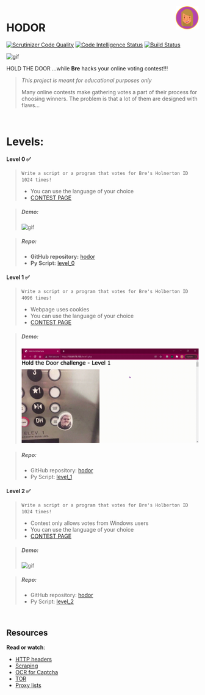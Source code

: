 <a href="https://github.com/brerickner/">
    <img src="bre_favi.png" alt="Bre" title="Bre" align="right" height="60" />
</a> 

# HODOR
[![Scrutinizer Code Quality](https://scrutinizer-ci.com/g/brerickner/hodor/badges/quality-score.png?b=master)](https://scrutinizer-ci.com/g/brerickner/hodor/?branch=master)
[![Code Intelligence Status](https://scrutinizer-ci.com/g/brerickner/hodor/badges/code-intelligence.svg?b=master)](https://scrutinizer-ci.com/code-intelligence)
[![Build Status](https://scrutinizer-ci.com/g/brerickner/hodor/badges/build.png?b=master)](https://scrutinizer-ci.com/g/brerickner/hodor/build-status/master)

![gif](https://s3.amazonaws.com/intranet-projects-files/holbertonschool-higher-level_programming+/261/giphy_hodor.gif)



HOLD THE DOOR ...while **Bre** hacks your online voting contest!!!  

> _This project is meant for educational purposes only_
>
> Many online contests make gathering votes a part of their process for choosing winners. The problem is that a lot of them are designed with flaws… 

&nbsp;  

**Levels:**
=======



####  Level 0 :white_check_mark:  

> `Write a script or a program that votes for Bre's Holnerton ID 1024 times!`
>
> - You can use the language of your choice
> - [CONTEST PAGE](http://158.69.76.135/level0.php)

> ##### Demo: &nbsp;
>
> ![gif](level_0/level_0_Demo.gif)

> ##### **Repo:**
>
> - **GitHub repository:** [hodor](https://github.com/brerickner/hodor)
> - **Py Script:** [level_0](https://github.com/brerickner/hodor/blob/master/level_0/level_0.py)   



####  Level 1 :white_check_mark:

> `Write a script or a program that votes for Bre's Holberton ID 4096 times!`
>
> *   Webpage uses cookies
> *   You can use the language of your choice
> *   [CONTEST PAGE](http://158.69.76.135/level1.php)

> ##### Demo:  &nbsp;  
>
> ![gif](level_1/Level_1.gif)

> ##### Repo:
>
> - GitHub repository: [hodor](https://github.com/brerickner/hodor)
> - Py Script: [level_1](https://github.com/brerickner/hodor/blob/master/level_1/level1.py)



####  Level 2 :white_check_mark:

> `Write a script or a program that votes for Bre's Holberton ID 1024 times! `
>
>
> *   Contest only allows votes from Windows users
> *   You can use the language of your choice
> *   [CONTEST PAGE](http://158.69.76.135/level2.php)

> #####  Demo:  
>
> ![gif](level_2/demo_level_2.gif)

> #####  Repo:
>
> *   GitHub repository: [hodor](https://github.com/brerickner/hodor)
> *   Py Script: [level_2](https://github.com/brerickner/hodor/blob/master/level_2/level_2.py)

&nbsp;  


Resources
---------

**Read or watch**:

*   [HTTP headers](https://www.google.com/search?q=http+headers+explained+post&oq=http+headers+explained+post)
*   [Scraping](/rltoken/L2HhLK0iyncmurlkigh5yw "Scraping")
*   [OCR for Captcha](https://www.google.com/search?q=solving+captcha+with+ocr)
*   [TOR](https://www.google.com/search?q=tor)
*   [Proxy lists](https://www.google.com/search?q=proxy+lists)